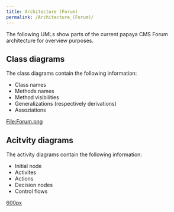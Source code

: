 ```yaml
---
title: Architecture (Forum)
permalink: /Architecture_(Forum)/
---
```


The following UMLs show parts of the current papaya CMS Forum architecture for overview purposes.

Class diagrams
--------------

The class diagrams contain the following information:

-   Class names
-   Methods names
-   Method visibilities
-   Generalizations (respectively derivations)
-   Assoziations

[<File:Forum.png>](/File:Forum.png "wikilink")

Acitvity diagrams
-----------------

The activity diagrams contain the following information:

-   Initial node
-   Activites
-   Actions
-   Decision nodes
-   Control flows

[600px](/File:ForumGetOutput.png "wikilink")